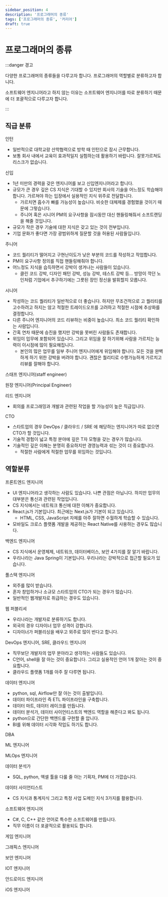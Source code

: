 ```yaml
---
sidebar_position: 4
description: '프로그래머의 종류'
tags: ['프로그래머의 종류', '커리어']
draft: true
---
```


# 프로그래머의 종류

:::danger 경고

다양한 프로그래머의 종류들을 다루고자 합니다. 프로그래머의 역할별로 분류하고자 합니다.

소프트웨어 엔지니어라고 하지 않는 이유는 소프트웨어 엔지니어를 따로 분류하기 때문에 더 포괄적으로 다루고자 합니다.

:::

## 직급 분류

인턴

- 일반적으로 대학교랑 산학협력으로 방학 때 인턴으로 잠시 근무합니다.
- 보통 회사 내에서 교육이 효과적일지 실험하는데 활용하기 바랍니다. 잘못가르쳐도 리스크가 없습니다.

신입

- 1년 미만의 경력을 갖은 엔지니어를 보고 신입엔지니어라고 합니다.
- 규모가 큰 경우 깊은 CS 지식은 기대할 수 있지만 회사의 기술을 어느정도 학습해야 합니다. 가르쳐야 하는 입장에서 실용적인 지식 위주로 전달합니다.
  - 가르치면 흡수가 빠를 가능성이 높습니다. 비슷한 대체제를 경험했을 것이기 때문에 그렇습니다.
  - 주니어 혹은 시니어 PM의 요구사항을 잠시동안 대신 핸들링해줘서 소프트랜딩을 해줄 것입니다.
- 규모가 작은 경우 기술에 대한 지식은 갖고 있는 것이 전부입니다.
- 기업 문화가 좋다면 가장 광범위하게 질문할 것을 허용된 사람들입니다.

주니어

- 코드 퀄리티가 떨어지고 구현난이도가 낮은 부분의 코드를 작성하고 작업합니다.
- PM이 요구사항 정의를 직접 핸들링해줘야 합니다.
- 어느정도 지식을 습득하면서 강박이 생겨나는 사람들이 있습니다.
  - 클린 코드 강박, 디자인 패턴 강박, 성능 강박, 테스트 강박 등... 방망이 깍던 노인처럼 기업에서 추구하기에는 그릇된 장인 정신을 발휘할지 모릅니다.

시니어

- 작성하는 코드 퀄리티가 일반적으로 더 좋습니다. 하지만 무조건적으로 고 퀄리티를 고수하려고 하지는 않고 적절한 트레이드오프를 고려하고 적절한 시점에 추상화를 결정합니다.
- 다른 주니어 엔지니어의 코드 리뷰하는 비중이 높습니다. 최소 코드 퀄리티 확인하는 사람입니다.
- 간혹 연차 때문에 승진을 했지만 강박을 못버린 사람들도 존재합니다.
- 위임이 업무에 포함되어 있습니다. 그리고 위임을 잘 하기위해 사람을 가르치는 능력이 이시점에 많이 필요해집니다.
  - 본인의 많은 업무를 일부 주니어 엔지니어에게 위임해야 합니다. 모든 것을 완벽하게 하기 위한 강박을 버려야 합니다. 괜찮은 퀄리티로 수행가능하게 가르치고 리뷰를 잘해야 합니다.

스태프 엔지니어(staff engineer)

원장 엔지니어(Principal Engineer)

리드 엔지니어

- 회의를 프로그래밍과 개발과 관련된 작업을 할 가능성이 높은 직급입니다.

CTO

- 스타트업의 경우 DevOps / 클라우드 / SRE 에 해당하는 엔지니어가 따로 없으면 CTO가 할 것입니다.
- 기술적 경험이 넓고 특정 분야에 깊은 T자 모형을 갖는 경우가 많습니다.
- 기술적인 깊은 이해는 분명히 중요하지만 경영능력과 섞는 것이 더 중요합니다.
  - 적절한 사람에게 적절한 업무를 위임하는 것입니다.

## 역할분류

프론트엔드 엔지니어

- UI 엔지니어라고 생각하는 사람도 있습니다. 나쁜 관점은 아닙니다. 하지만 업무의 대부분은 통신과 관련된 작업입니다.
- CS 지식에서는 네트워크 통신에 대한 이해가 중요합니다.
- React.js가 기본입니다. 최근에는 Next.js가 기본이 되고 있습니다.
  - HTML, CSS, JavaScript 자체를 아주 잘하면 수월하게 학습할 수 있습니다.
- 모바일도 크로스 플랫폼 개발을 제공하는 React Native를 사용하는 경우도 많습니다.

백엔드 엔지니어

- CS 지식에서 운영체제, 네트워크, 데이터베이스, 보안 4가지를 잘 알기 바랍니다.
- 우리나라는 Java Spring이 기본입니다. 우리나라는 강박적으로 접근할 필요가 있습니다.

풀스택 엔지니어

- 외주를 많이 받습니다.
- 혼자 창업하거나 소규모 스타트업의 CTO가 되는 경우가 많습니다.
- 일반적인 웹개발자로 취급하는 경우도 있습니다.

웹 퍼블리셔

- 우리나라는 개발자로 분류하기도 합니다.
- 외국의 경우 디자이너 업무 성격이 강합니다.
- 디자이너가 퍼블리싱을 배우고 외주로 많이 번다고 합니다.

DevOps 엔지니어, SRE, 클라우드 엔지니어

- 직무보단 개발자의 업무 분야라고 생각하는 사람들도 있습니다.
- C언어, shell을 잘 아는 것이 중요합니다. 그리고 실용적인 언어 1개 잘아는 것이 중요합니다.
- 클라우드 플랫폼 1개를 아주 잘 다루면 됩니다.

데이터 엔지니어

- python, sql, Airflow만 잘 아는 것이 출발입니다.
- 데이터 파이프라인 즉 ETL 파이프라인을 구축합니다.
- 데이터 마트, 데이터 레이크를 만듭니다.
- 데이터 분석가, 데이터 사이언티스트의 백엔드 역할을 해준다고 봐도 됩니다.
- python으로 간단한 백엔드를 구현할 줄 압니다.
- BI를 위해 데이터 시각화 작업도 하기도 합니다.

DBA

ML 엔지니어

MLOps 엔지니어

데이터 분석가

- SQL, python, 엑셀 툴을 다룰 줄 아는 기획자, PM에 더 가깝습니다.

데이터 사이언티스트

- CS 지식과 통계지식 그리고 특정 사업 도메인 지식 3가지를 활용합니다.

소프트웨어 엔지니어

- C#, C, C++ 같은 언어로 특수한 소프트웨어를 만듭니다.
- 직무 이름이 더 포괄적으로 활용되도 합니다.

게임 엔지니어

그래픽스 엔지니어

보안 엔지니어

IOT 엔지니어

안드로이드 엔지니어

iOS 엔지니어
